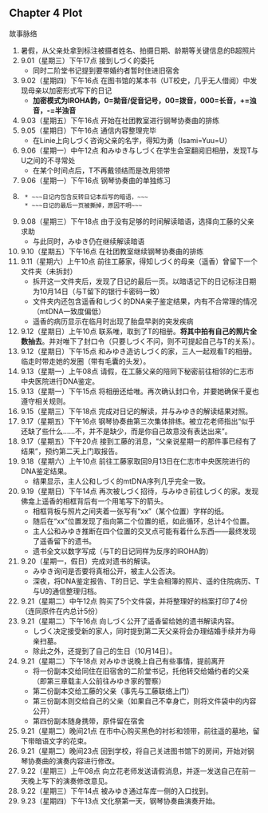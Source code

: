## Chapter 4 Plot

故事脉络

1. 暑假，从父亲处拿到标注被摄者姓名、拍摄日期、龄期等关键信息的B超照片
2. 9.01（星期三）下午17点 接到しづく的委托
   * 同时二阶堂书记提到要带婚约者暂时住进旧宿舍
3. 9.02（星期四）下午16点 在图书馆的某本书（UT校史，几乎无人借阅）中发现母亲以加密形式写下的日记
   * **加密模式为IROHA韵，0=拗音/促音记号，00=拨音，000=长音，+=浊音，-=半浊音**
5. 9.03（星期五）下午16点 开始在社团教室进行钢琴协奏曲的排练
6. 9.05（星期日）下午16点 通信内容整理完毕
    * 在Linie上向しづく咨询父亲的名字，得知为勇（Isami=Yuu=U）
7. 9.06（星期一）中午12点 和みゆき与しづく在学生会室翻阅旧相册，发现T与U之间的不寻常处
    * 在某个时间点后，T不再戴领结而是改用领带
8. 9.06（星期一）下午16点 钢琴协奏曲的单独练习
9. ~~~9.07（星期二）下午17点 和みゆき被しづく带到教学楼一侧的空教室，理由是U提到那里有自己学生时代的一些回忆，在讲台中发现T留下的日记~~~
    * ~~~日记内包含反转日记本后写的暗语，~~~
    * ~~~日记的最后一页被撕掉，原因不明~~~
10. 9.08（星期三）下午18点 由于没有足够的时间解读暗语，选择向工藤的父亲求助
    * 与此同时，みゆき仍在继续解读暗语
11. 9.10（星期五）下午16点 在社团教室继续钢琴协奏曲的排练
12. 9.11（星期六）上午10点 前往工藤家，得知しづく的母亲（遥香）曾留下一个文件夹（未拆封）
    * 拆开这一文件夹后，发现了日记的最后一页。以暗语记下的日记标注日期为10月14日（与T留下的银行卡密码一致）
    * 文件夹内还包含遥香和しづく的DNA亲子鉴定结果，内有不合常理的情况（mtDNA一致度偏低）
    * 遥香的病历显示在临月时出现了胎盘早剥的突发疾病
13. 9.12（星期日）上午10点 联系唯，取到了T的相册。**将其中拍有自己的照片全数抽去**。并对唯下了封口令（只要しづく不问，则不可提起自己与T的关系）。
14. 9.12（星期日）下午15点 和みゆき造访しづく的家，三人一起观看T的相册。临走时带走她的发圈（带有毛囊的头发）。
15. 9.13（星期一）上午08点 请假，在工藤父亲的陪同下秘密前往相邻的仁志市中央医院进行DNA鉴定。
16. 9.13（星期一）下午15点 将相册还给唯。再次确认封口令，并要她确保千夏也遵守相关规则。
17. 9.15（星期三）下午18点 完成对日记的解读，并与みゆき的解读结果对照。
18. 9.17（星期五）下午16点 钢琴协奏曲第三次集体排练。被立花老师指出“似乎还缺了些什么……不，并不是缺少，而是你自己故意没有表达出来”。
19. 9.17（星期五）下午20点 接到工藤的消息，“父亲说星期一的那件事已经有了结果”，预约第二天上门取报告。
20. 9.18（星期六）上午10点 前往工藤家取回9月13日在仁志市中央医院进行的DNA鉴定结果。
    * 结果显示，主人公和しづく的mtDNA序列几乎完全一致。
21. 9.19（星期日）下午14点 再次被しづく招待，与みゆき前往しづく的家。发现佛龛上遥香的相框背后有一个用笔写下的箭头。
    * 相框背板与照片之间夹着一张写有“xx”（某个位置）字样的纸。
    * 随后在“xx”位置发现了指向第二个位置的纸，如此循环，总计4个位置。
    * 主人公和みゆき推断在四个位置的交叉点可能有着什么东西——最终发现了遥香留下的遗书。
    * 遗书全文以数字写成（与T的日记同样为反序的IROHA韵）
22. 9.20（星期一，假日）完成对遗书的解读。
    * みゆき询问是否要将真相公开，被主人公否决。
    * 深夜，将DNA鉴定报告、T的日记、学生会相簿的照片、遥的住院病历、T与U的通信整理归档。
23. 9.21（星期二）中午12点 购买了5个文件袋，并将整理好的档案打印了4份（连同原件在内总计5份）
24. 9.21（星期二）下午16点 向しづく公开了遥香留给她的遗书解读内容。
    * しづく决定接受新的家人，同时提到第二天父亲将会办理结婚手续并为母亲扫墓。
    * 除此之外，还提到了自己的生日（10月14日）。
25. 9.21（星期二）下午18点 对みゆき说晚上自己有些事情，提前离开
    * 将一份副本交给同住在旧宿舍的二阶堂书记，托他转交给婚约者的父亲（即第三章载主人公前往みゆき家的警察）
    * 第二份副本交给工藤的父亲（事先与工藤联络上门）
    * 第三份副本则交给自己的父亲（如果自己不幸身亡，则将文件袋中的内容公开）
    * 第四份副本随身携带，原件留在宿舍
26. 9.21（星期二）晚间21点 在市中心购买黑色的衬衫和领带，前往遥的墓地，留下带暗语文字的花束。
27. 9.21（星期二）晚间23点 回到学校，将自己关进图书馆下的房间，开始对钢琴协奏曲的演奏内容进行修改。
28. 9.22（星期三）上午08点 向立花老师发送请假消息，并逐一发送自己在前一天晚上写下的演奏修改意见。
29. 9.22（星期三）下午14点 被みゆき通过车库一侧的入口找到。
30. 9.23（星期四）下午13点 文化祭第一天，钢琴协奏曲演奏开始。
